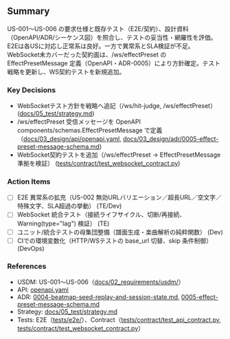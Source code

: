 ## Summary
US-001〜US-006 の要求仕様と既存テスト（E2E/契約）、設計資料（OpenAPI/ADR/シーケンス図）を照合し、テストの妥当性・網羅性を評価。E2Eは各USに対応し正常系は良好。一方で異常系とSLA検証が不足。WebSocket未カバーだった契約面は、/ws/effectPreset の EffectPresetMessage 定義（OpenAPI・ADR-0005）により方針確定。テスト戦略を更新し、WS契約テストを新規追加。

### Key Decisions
- WebSocketテスト方針を戦略へ追記（/ws/hit-judge, /ws/effectPreset） ([docs/05_test/strategy.md](docs/05_test/strategy.md))
- /ws/effectPreset 受信メッセージを OpenAPI components/schemas.EffectPresetMessage で定義（[docs/03_design/api/openapi.yaml](docs/03_design/api/openapi.yaml), [docs/03_design/adr/0005-effect-preset-message-schema.md](docs/03_design/adr/0005-effect-preset-message-schema.md))
- WebSocket契約テストを追加（/ws/effectPreset → EffectPresetMessage 準拠を検証） ([tests/contract/test_websocket_contract.py](tests/contract/test_websocket_contract.py))

### Action Items
- [ ] E2E 異常系の拡充（US-002 無効URLバリエーション／超長URL／空文字／特殊文字、SLA超過の挙動） (TE/Dev)
- [ ] WebSocket 統合テスト（接続ライフサイクル、切断/再接続、Warning(type="lag") 検証） (TE)
- [ ] ユニット/統合テストの母集団整備（譜面生成・楽曲解析の純粋関数） (Dev)
- [ ] CIでの環境変数化（HTTP/WSテストの base_url 切替、skip 条件制御） (DevOps)

### References
- USDM: US-001〜US-006（[docs/02_requirements/usdm/](docs/02_requirements/usdm/)）
- API: [openapi.yaml](docs/03_design/api/openapi.yaml)
- ADR: [0004-beatmap-seed-replay-and-session-state.md](docs/03_design/adr/0004-beatmap-seed-replay-and-session-state.md), [0005-effect-preset-message-schema.md](docs/03_design/adr/0005-effect-preset-message-schema.md)
- Strategy: [docs/05_test/strategy.md](docs/05_test/strategy.md)
- Tests: E2E（[tests/e2e/](tests/e2e/)）、Contract（[tests/contract/test_api_contract.py](tests/contract/test_api_contract.py), [tests/contract/test_websocket_contract.py](tests/contract/test_websocket_contract.py)）